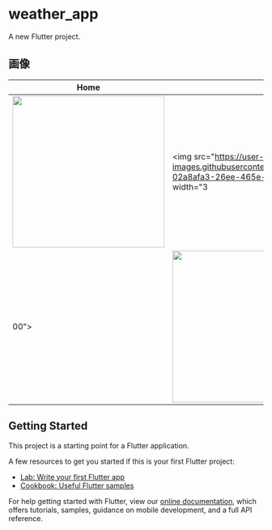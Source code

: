 # weather_app

A new Flutter project.

## 画像

|Home|Auth|Weather|
|---|---|---|
|<img src="https://user-images.githubusercontent.com/92189386/158009549-743f8542-9156-4c50-8229-1b69ae42010a.png" width="300">|<img src="https://user-images.githubusercontent.com/92189386/158009552-02a8afa3-26ee-465e-9c90-12808667e66f.png" width="3
00">|<img src="https://user-images.githubusercontent.com/92189386/158009778-5daabc9b-498e-4ac5-81c5-e0150efc4e48.png" width="300">

## Getting Started

This project is a starting point for a Flutter application.

A few resources to get you started if this is your first Flutter project:

- [Lab: Write your first Flutter app](https://flutter.dev/docs/get-started/codelab)
- [Cookbook: Useful Flutter samples](https://flutter.dev/docs/cookbook)

For help getting started with Flutter, view our
[online documentation](https://flutter.dev/docs), which offers tutorials,
samples, guidance on mobile development, and a full API reference.

